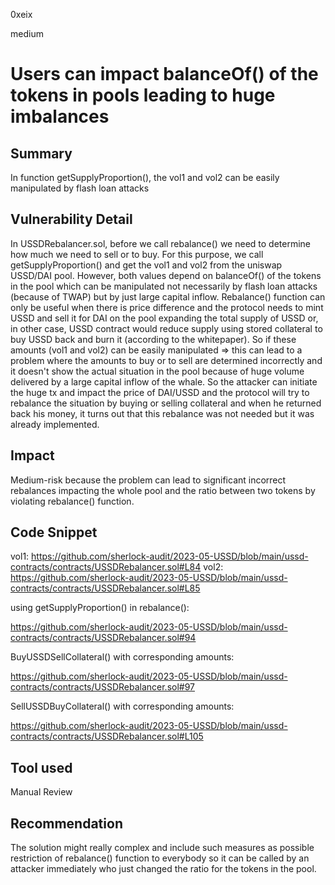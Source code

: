 0xeix

medium

# Users can impact balanceOf() of the tokens in pools leading to huge imbalances

## Summary

In function getSupplyProportion(), the vol1 and vol2 can be easily manipulated by flash loan attacks

## Vulnerability Detail

In USSDRebalancer.sol, before we call rebalance() we need to determine how much we need to sell or to buy. For this purpose, we call getSupplyProportion() and get the vol1 and vol2 from the uniswap USSD/DAI pool. However, both values depend on balanceOf() of the tokens in the pool which can be manipulated not necessarily by flash loan attacks (because of TWAP) but by just large capital inflow. Rebalance() function can only be useful when there is price difference and the protocol needs to mint USSD and sell it for DAI on the pool expanding the total supply of USSD or, in other case, USSD contract would reduce supply using stored collateral to buy USSD back and burn it (according to the whitepaper). So if these amounts (vol1 and vol2) can be easily manipulated => this can lead to a problem where the amounts to buy or to sell are determined incorrectly and it doesn't show the actual situation in the pool because of huge volume delivered by a large capital inflow of the whale. So the attacker can initiate the huge tx and impact the price of DAI/USSD and the protocol will try to rebalance the situation by buying or selling collateral and when he returned back his money, it turns out that this rebalance was not needed but it was already implemented.

## Impact

Medium-risk because the problem can lead to significant incorrect rebalances impacting the whole pool and the ratio between two tokens by violating rebalance() function.

## Code Snippet

vol1:
https://github.com/sherlock-audit/2023-05-USSD/blob/main/ussd-contracts/contracts/USSDRebalancer.sol#L84
vol2:
https://github.com/sherlock-audit/2023-05-USSD/blob/main/ussd-contracts/contracts/USSDRebalancer.sol#L85

using getSupplyProportion() in rebalance():

https://github.com/sherlock-audit/2023-05-USSD/blob/main/ussd-contracts/contracts/USSDRebalancer.sol#94

BuyUSSDSellCollateral() with corresponding amounts:

https://github.com/sherlock-audit/2023-05-USSD/blob/main/ussd-contracts/contracts/USSDRebalancer.sol#97

 SellUSSDBuyCollateral() with corresponding amounts:

https://github.com/sherlock-audit/2023-05-USSD/blob/main/ussd-contracts/contracts/USSDRebalancer.sol#L105

## Tool used

Manual Review

## Recommendation

The solution might really complex and include such measures as possible restriction of rebalance() function to everybody so it can be called by an attacker immediately who just changed the ratio for the tokens in the pool.